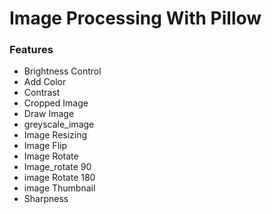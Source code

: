 # Image Processing With Pillow
### Features
- Brightness Control
- Add Color
- Contrast
- Cropped Image
- Draw Image
- greyscale_image
- Image Resizing
- Image Flip
- Image Rotate
- Image_rotate 90
- image Rotate 180
- image Thumbnail
- Sharpness
